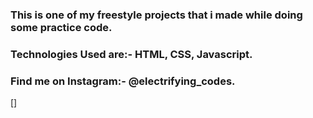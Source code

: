 ### This is one of my freestyle projects that i made while doing some practice code.

### Technologies Used are:- HTML, CSS, Javascript.

### Find me on Instagram:- @electrifying_codes.

[]
